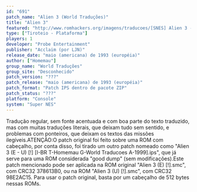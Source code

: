 ```yaml
---
id: "691"
patch_name: "Alien 3 (World Traduções)"
title: "Alien 3"
featured: "http://www.romhackers.org/imagens/traducoes/[SNES] Alien 3 - World Traducoes - 1.png"
type: ["Tiroteio - Plataforma"]
players: 1
developer: "Probe Entertainment"
publisher: "Acclaim (por LJN)"
release_date: "maio (americana) de 1993 (européia)"
author: ["Homemau"]
group_name: "World Traduções"
group_site: "Desconhecido"
patch_version: "???"
patch_release: "maio (americana) de 1993 (européia)"
patch_format: "Patch IPS dentro de pacote ZIP"
patch_status: "???"
platform: "Console"
system: "Super NES"
---
```


Tradução regular, sem fonte acentuada e com boa parte do texto traduzido, mas com muitas traduções literais, que deixam tudo sem sentido, e problemas com ponteiros, que deixam os textos das missões ilegíveis.ATENÇÃO:O patch original foi feito sobre uma ROM com cabeçalho, por conta disso, foi tirado um outro patch nomeado como "Alien 3 (E - U) [!] [I-BR T-Homemau G-World Traducoes A-1999].ips", que já serve para uma ROM considerada "good dump" (sem modificações).Este patch mencionado pode ser aplicada na ROM original "Alien 3 (E) [!].smc", com CRC32 378613B0, ou na ROM "Alien 3 (U) [!].smc", com CRC32 98E2AC15. Para usar o patch original, basta por um cabeçalho de 512 bytes nessas ROMs.